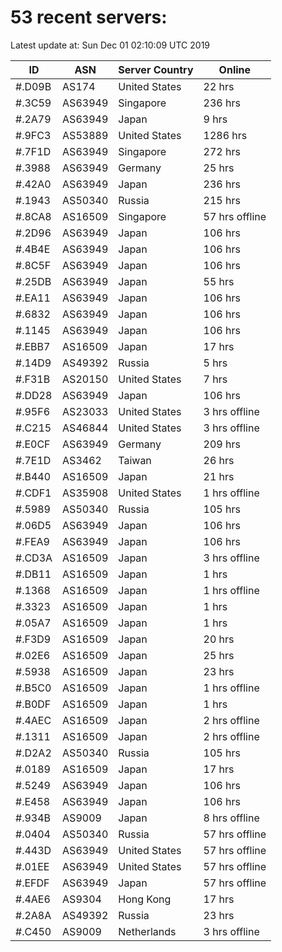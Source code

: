 # 53 recent servers:

Latest update at: Sun Dec 01 02:10:09 UTC 2019

| ID | ASN | Server Country | Online |
| -- | --- | -------------- | ------ |
| #.D09B | AS174 | United States | 22 hrs |
| #.3C59 | AS63949 | Singapore | 236 hrs |
| #.2A79 | AS63949 | Japan | 9 hrs |
| #.9FC3 | AS53889 | United States | 1286 hrs |
| #.7F1D | AS63949 | Singapore | 272 hrs |
| #.3988 | AS63949 | Germany | 25 hrs |
| #.42A0 | AS63949 | Japan | 236 hrs |
| #.1943 | AS50340 | Russia | 215 hrs |
| #.8CA8 | AS16509 | Singapore | 57 hrs offline |
| #.2D96 | AS63949 | Japan | 106 hrs |
| #.4B4E | AS63949 | Japan | 106 hrs |
| #.8C5F | AS63949 | Japan | 106 hrs |
| #.25DB | AS63949 | Japan | 55 hrs |
| #.EA11 | AS63949 | Japan | 106 hrs |
| #.6832 | AS63949 | Japan | 106 hrs |
| #.1145 | AS63949 | Japan | 106 hrs |
| #.EBB7 | AS16509 | Japan | 17 hrs |
| #.14D9 | AS49392 | Russia | 5 hrs |
| #.F31B | AS20150 | United States | 7 hrs |
| #.DD28 | AS63949 | Japan | 106 hrs |
| #.95F6 | AS23033 | United States | 3 hrs offline |
| #.C215 | AS46844 | United States | 3 hrs offline |
| #.E0CF | AS63949 | Germany | 209 hrs |
| #.7E1D | AS3462 | Taiwan | 26 hrs |
| #.B440 | AS16509 | Japan | 21 hrs |
| #.CDF1 | AS35908 | United States | 1 hrs offline |
| #.5989 | AS50340 | Russia | 105 hrs |
| #.06D5 | AS63949 | Japan | 106 hrs |
| #.FEA9 | AS63949 | Japan | 106 hrs |
| #.CD3A | AS16509 | Japan | 3 hrs offline |
| #.DB11 | AS16509 | Japan | 1 hrs |
| #.1368 | AS16509 | Japan | 1 hrs offline |
| #.3323 | AS16509 | Japan | 1 hrs |
| #.05A7 | AS16509 | Japan | 1 hrs |
| #.F3D9 | AS16509 | Japan | 20 hrs |
| #.02E6 | AS16509 | Japan | 25 hrs |
| #.5938 | AS16509 | Japan | 23 hrs |
| #.B5C0 | AS16509 | Japan | 1 hrs offline |
| #.B0DF | AS16509 | Japan | 1 hrs |
| #.4AEC | AS16509 | Japan | 2 hrs offline |
| #.1311 | AS16509 | Japan | 2 hrs offline |
| #.D2A2 | AS50340 | Russia | 105 hrs |
| #.0189 | AS16509 | Japan | 17 hrs |
| #.5249 | AS63949 | Japan | 106 hrs |
| #.E458 | AS63949 | Japan | 106 hrs |
| #.934B | AS9009 | Japan | 8 hrs offline |
| #.0404 | AS50340 | Russia | 57 hrs offline |
| #.443D | AS63949 | United States | 57 hrs offline |
| #.01EE | AS63949 | United States | 57 hrs offline |
| #.EFDF | AS63949 | Japan | 57 hrs offline |
| #.4AE6 | AS9304 | Hong Kong | 17 hrs |
| #.2A8A | AS49392 | Russia | 23 hrs |
| #.C450 | AS9009 | Netherlands | 3 hrs offline |

